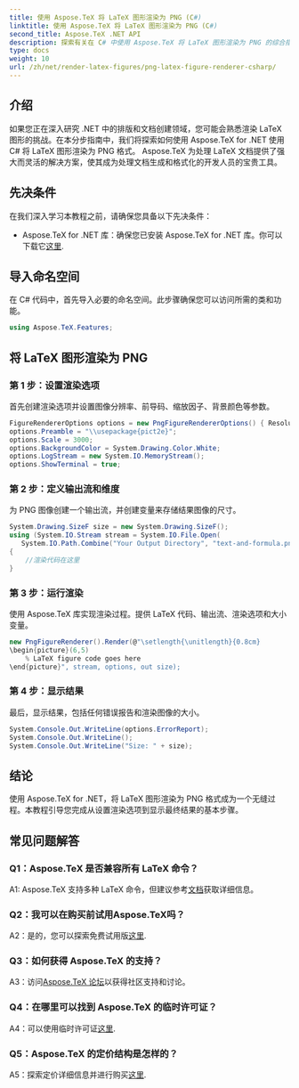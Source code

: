 ```yaml
---
title: 使用 Aspose.TeX 将 LaTeX 图形渲染为 PNG (C#)
linktitle: 使用 Aspose.TeX 将 LaTeX 图形渲染为 PNG (C#)
second_title: Aspose.TeX .NET API
description: 探索有关在 C# 中使用 Aspose.TeX 将 LaTeX 图形渲染为 PNG 的综合指南。通过代码示例逐步学习。
type: docs
weight: 10
url: /zh/net/render-latex-figures/png-latex-figure-renderer-csharp/
---
```

## 介绍

如果您正在深入研究 .NET 中的排版和文档创建领域，您可能会熟悉渲染 LaTeX 图形的挑战。在本分步指南中，我们将探索如何使用 Aspose.TeX for .NET 使用 C# 将 LaTeX 图形渲染为 PNG 格式。 Aspose.TeX 为处理 LaTeX 文档提供了强大而灵活的解决方案，使其成为处理文档生成和格式化的开发人员的宝贵工具。

## 先决条件

在我们深入学习本教程之前，请确保您具备以下先决条件：

-  Aspose.TeX for .NET 库：确保您已安装 Aspose.TeX for .NET 库。你可以下载它[这里](https://releases.aspose.com/tex/net/).

## 导入命名空间

在 C# 代码中，首先导入必要的命名空间。此步骤确保您可以访问所需的类和功能。

```csharp
using Aspose.TeX.Features;
```

## 将 LaTeX 图形渲染为 PNG

### 第 1 步：设置渲染选项

首先创建渲染选项并设置图像分辨率、前导码、缩放因子、背景颜色等参数。

```csharp
FigureRendererOptions options = new PngFigureRendererOptions() { Resolution = 150 };
options.Preamble = "\\usepackage{pict2e}";
options.Scale = 3000;
options.BackgroundColor = System.Drawing.Color.White;
options.LogStream = new System.IO.MemoryStream();
options.ShowTerminal = true;
```

### 第 2 步：定义输出流和维度

为 PNG 图像创建一个输出流，并创建变量来存储结果图像的尺寸。

```csharp
System.Drawing.SizeF size = new System.Drawing.SizeF();
using (System.IO.Stream stream = System.IO.File.Open(
   System.IO.Path.Combine("Your Output Directory", "text-and-formula.png"), System.IO.FileMode.Create))
{
    //渲染代码在这里
}
```

### 第 3 步：运行渲染

使用 Aspose.TeX 库实现渲染过程。提供 LaTeX 代码、输出流、渲染选项和大小变量。

```csharp
new PngFigureRenderer().Render(@"\setlength{\unitlength}{0.8cm}
\begin{picture}(6,5)
    % LaTeX figure code goes here
\end{picture}", stream, options, out size);
```

### 第 4 步：显示结果

最后，显示结果，包括任何错误报告和渲染图像的大小。

```csharp
System.Console.Out.WriteLine(options.ErrorReport);
System.Console.Out.WriteLine();
System.Console.Out.WriteLine("Size: " + size);
```

## 结论

使用 Aspose.TeX for .NET，将 LaTeX 图形渲染为 PNG 格式成为一个无缝过程。本教程引导您完成从设置渲染选项到显示最终结果的基本步骤。

## 常见问题解答

### Q1：Aspose.TeX 是否兼容所有 LaTeX 命令？

 A1: Aspose.TeX 支持多种 LaTeX 命令，但建议参考[文档](https://reference.aspose.com/tex/net/)获取详细信息。

### Q2：我可以在购买前试用Aspose.TeX吗？

A2：是的，您可以探索免费试用版[这里](https://releases.aspose.com/).

### Q3：如何获得 Aspose.TeX 的支持？

A3：访问[Aspose.TeX 论坛](https://forum.aspose.com/c/tex/47)以获得社区支持和讨论。

### Q4：在哪里可以找到 Aspose.TeX 的临时许可证？

 A4：可以使用临时许可证[这里](https://purchase.aspose.com/temporary-license/).

### Q5：Aspose.TeX 的定价结构是怎样的？

A5：探索定价详细信息并进行购买[这里](https://purchase.aspose.com/buy).